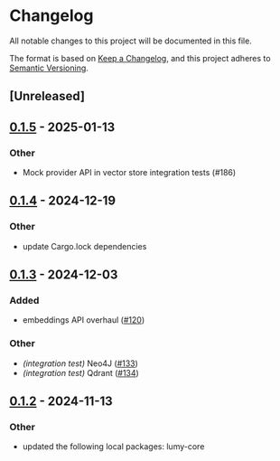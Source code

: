 # Changelog

All notable changes to this project will be documented in this file.

The format is based on [Keep a Changelog](https://keepachangelog.com/en/1.0.0/),
and this project adheres to [Semantic Versioning](https://semver.org/spec/v2.0.0.html).

## [Unreleased]

## [0.1.5](https://github.com/m3lmhm98/lumy/compare/lumy-qdrant-v0.1.4...lumy-qdrant-v0.1.5) - 2025-01-13

### Other

- Mock provider API in vector store integration tests (#186)

## [0.1.4](https://github.com/m3lmhm98/lumy/compare/lumy-qdrant-v0.1.3...lumy-qdrant-v0.1.4) - 2024-12-19

### Other

- update Cargo.lock dependencies

## [0.1.3](https://github.com/m3lmhm98/lumy/compare/lumy-qdrant-v0.1.2...lumy-qdrant-v0.1.3) - 2024-12-03

### Added

- embeddings API overhaul ([#120](https://github.com/m3lmhm98/lumy/pull/120))

### Other

- *(integration test)* Neo4J ([#133](https://github.com/m3lmhm98/lumy/pull/133))
- *(integration test)* Qdrant ([#134](https://github.com/m3lmhm98/lumy/pull/134))

## [0.1.2](https://github.com/m3lmhm98/lumy/compare/lumy-qdrant-v0.1.1...lumy-qdrant-v0.1.2) - 2024-11-13

### Other

- updated the following local packages: lumy-core
